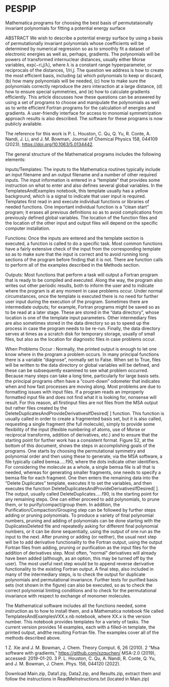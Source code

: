 # PESPIP
Mathematica programs for choosing the best basis of permutataionally invariant polynomials for fitting a potential energy surface

ABSTRACT
We wish to describe a potential energy surface by using a basis of permutationally invariant polynomials whose coefficients will be determined by numerical regression so as to smoothly fit a dataset of electronic energies as well as, perhaps, gradients. The polynomials will be powers of transformed internuclear distances, usually either Morse variables, exp(−ri,j/λ), where λ is a constant range hyperparameter, or reciprocals of the distances, 1/ri,j. The question we address is how to create the most efficient basis, including (a) which polynomials to keep or discard, (b) how many polynomials will be needed, (c) how to make sure the polynomials correctly reproduce the zero interaction at a large distance, (d) how to ensure special symmetries, and (e) how to calculate gradients efficiently. This article discusses how these questions can be answered by using a set of programs to choose and manipulate the polynomials as well as to write efficient Fortran programs for the calculation of energies and gradients. A user-friendly interface for access to monomial symmetrization approach results is also described. The software for these programs is now publicly available.

The reference for this work is P. L. Houston, C. Qu, Q. Yu, R. Conte, A. Nandi, J. Li, and J. M. Bowman, Journal of Chemical Physics 158, 044109 (2023), https://doi.org/10.1063/5.0134442.

The general structure of the Mathematical programs includes the following elements:

Inputs/Templates: The inputs to the Mathematica
routines typically include an input filename and an output filename and a number of other required inputs. The
input information is entered in a “template” that provides some instruction on what to enter and also defines
several global variables. In the TemplatesAndExamples
notebook, this template usually has a yellow background,
which is a signal to indicate that user input is required.
Templates first read in and execute individual functions
or libraries of needed functions. One important individual function is a “clean start” program; it erases all previous definitions so as to avoid complications from previously defined global variables. The location of the function files and the location of the other input and output
files will depend on the specific computer installation.

Functions: Once the inputs are entered and the template section is executed, a function is called to do a specific task. Most common functions have a fairly extensive
check of the input from the corresponding template so as
to make sure that the input is correct and to avoid running long sections of the program before finding that it
is not. There are function calls to perform all of the
examples described in the Methods section.

Outputs: Most functions that perform a task will output a Fortran program that is ready to be compiled and
executed. Along the way, the program also writes out
other periodic results, both to inform the user and to
indicate where the program is at any moment in case
problems occur. Under normal circumstances, once the
template is executed there is no need for further user
input during the execution of the program. Sometimes
there are intermediate outputs; for example, Fortran programs might be saved so as to be read at a later stage.
These are stored in the “data directory”, whose location
is one of the template input parameters. Other intermediary files are also sometimes stored in the data directory
so as to speed up the process in case the program needs
to be re-run. Finally, the data directory serves at times
as a scratch disk for temporary storage, usually of small
files, but also as the location for diagnostic files in case
problems occur.

When Problems Occur : Normally, the printed output
is enough to let one know where in the program a problem occurs. In many principal functions there is a variable “diagnose”, normally set to False. When set to True,
files will be written to the data directory or global variables will be defined, and these can be subsequently examined to see what problem occurred. Because many
steps can take a long time, particularly for large basis
sets. the principal programs often have a “count-down”
odometer that indicates when and how fast processes are
moving along. Most problems are due to formatting issues with input files. If a program reads an improperly
formatted input file and does not find what it is looking for, nonsense will result. For this reason, all firstinput files are not files from the MSA output but rather
files created by the DeleteDuplicatesAndProvideDerivativesIfDesired[ ] function. This function is usually called
in order to create a fragmented basis set, but it is also
called, requesting a single fragment (the full molecule),
simply to provide some flexibility of the input (flexible
numbering of atoms, use of Morse or reciprocal transforms, addition of derivatives, etc.) and to ensure that
the starting point for further work has a consistent format.
Figure S2, at the bottom of this document, shows the
steps in accomplishing goals of the programs. One starts
by choosing the permutational symmetry and polynomial
order and then using these to generate, via the MSA software, a file typically called bemsa.....f90, where the dots
indicate other identifiers. For considering the molecule as
a whole, a single bemsa file is all that is needed, whereas
for generating smaller fragments, one needs to specify a
bemsa file for each fragment. One then enters the remaining data into the “Delete Duplicates” template, executes it to set the variables, and then executes the function DeleteDuplicatesAndProvideDerivativesIfDesired[ ].
The output, usually called DeleteDuplicates.....f90, is the
starting point for any remaining steps. One can either proceed to add polynomials, to prune them, or to
purify/compact/group them. In addition, the Purification/Compaction/Grouping step can be followed by further steps adding or pruning polynomials. To produce a
variety of final polynomial numbers, pruning and adding
of polynomials can be done starting with the DuplicatesDeleted file and repeatedly asking for different final polynomial numbers, or it can be done sequentially, using the
output of one run as the input to the next. After pruning or adding (or neither), the usual next step will be to
add derivative functionality to the Fortran output, using
the output Fortran files from adding, pruning or purification as the input files for the addition of derivatives
step. Most often, “normal” derivatives will already have
been added (although, as an option, this may be turned
off by the user). The most useful next step would be
to append reverse derivative functionality to the existing
Fortran output. A final step, also included in many of the
intermediary steps, is to check the output for duplicate
polynomials and permutational invariance. Further tests
for purified basis sets (not shown in the figure) can also be
executed, so as to check the correct polynomial limiting
conditions and to check for the permutational invariance
with respect to exchange of monomer molecules.

The Mathematical software includes all the functions
needed, some instruction as to how to install them, and
a Mathematica notebook file called TemplatesAndExamplesVXX.x.nb notebook, where XX.x is the version number. This notebook provides templates for a variety of
tasks. The current version provides 14 examples, each
with a filled-in template, the printed output, andthe resulting Fortran file. The examples cover all of the methods described above.

1   Z. Xie and J. M. Bowman, J. Chem. Theory Comput. 6, 26 (2010).
2   “Msa software with gradients,” https://github.com/szquchen/
MSA-2.0 (2019), accessed: 2019-01-20.
3    P. L. Houston, C. Qu, A. Nandi, R. Conte, Q. Yu, and J. M.
Bowman, J. Chem. Phys. 156, 044120 (2022).

Download Main.zip, Data1.zip, Data2.zip, and Results.zip, extract them and follow the instructions in ReadMeInstructions.txt (located in Main.zip)
